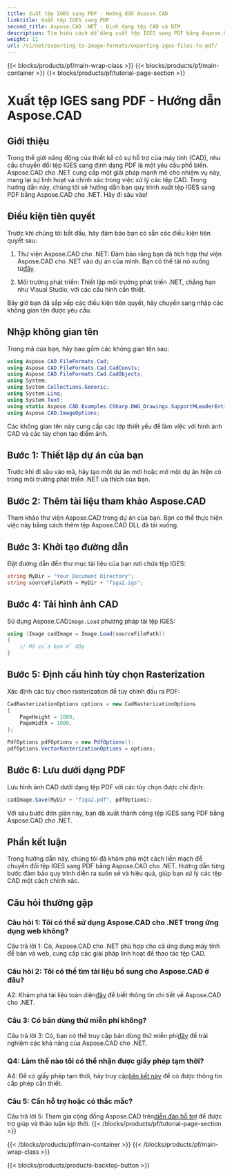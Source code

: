 ```yaml
---
title: Xuất tệp IGES sang PDF - Hướng dẫn Aspose.CAD
linktitle: Xuất tệp IGES sang PDF
second_title: Aspose.CAD .NET - Định dạng tệp CAD và BIM
description: Tìm hiểu cách dễ dàng xuất tệp IGES sang PDF bằng Aspose.CAD cho .NET. Làm theo hướng dẫn từng bước của chúng tôi để thao tác chính xác với tệp CAD.
weight: 11
url: /vi/net/exporting-to-image-formats/exporting-iges-files-to-pdf/
---
```


{{< blocks/products/pf/main-wrap-class >}}
{{< blocks/products/pf/main-container >}}
{{< blocks/products/pf/tutorial-page-section >}}

# Xuất tệp IGES sang PDF - Hướng dẫn Aspose.CAD

## Giới thiệu

Trong thế giới năng động của thiết kế có sự hỗ trợ của máy tính (CAD), nhu cầu chuyển đổi tệp IGES sang định dạng PDF là một yêu cầu phổ biến. Aspose.CAD cho .NET cung cấp một giải pháp mạnh mẽ cho nhiệm vụ này, mang lại sự linh hoạt và chính xác trong việc xử lý các tệp CAD. Trong hướng dẫn này, chúng tôi sẽ hướng dẫn bạn quy trình xuất tệp IGES sang PDF bằng Aspose.CAD cho .NET. Hãy đi sâu vào!

## Điều kiện tiên quyết

Trước khi chúng tôi bắt đầu, hãy đảm bảo bạn có sẵn các điều kiện tiên quyết sau:

1.  Thư viện Aspose.CAD cho .NET: Đảm bảo rằng bạn đã tích hợp thư viện Aspose.CAD cho .NET vào dự án của mình. Bạn có thể tải nó xuống từ[đây](https://releases.aspose.com/cad/net/).

2. Môi trường phát triển: Thiết lập môi trường phát triển .NET, chẳng hạn như Visual Studio, với các cấu hình cần thiết.

Bây giờ bạn đã sắp xếp các điều kiện tiên quyết, hãy chuyển sang nhập các không gian tên được yêu cầu.

## Nhập không gian tên

Trong mã của bạn, hãy bao gồm các không gian tên sau:

```csharp
using Aspose.CAD.FileFormats.Cad;
using Aspose.CAD.FileFormats.Cad.CadConsts;
using Aspose.CAD.FileFormats.Cad.CadObjects;
using System;
using System.Collections.Generic;
using System.Linq;
using System.Text;
using static Aspose.CAD.Examples.CSharp.DWG_Drawings.SupportMLeaderEntityForDWGFormat;
using Aspose.CAD.ImageOptions;
```

Các không gian tên này cung cấp các lớp thiết yếu để làm việc với hình ảnh CAD và các tùy chọn tạo điểm ảnh.

## Bước 1: Thiết lập dự án của bạn

Trước khi đi sâu vào mã, hãy tạo một dự án mới hoặc mở một dự án hiện có trong môi trường phát triển .NET ưa thích của bạn.

## Bước 2: Thêm tài liệu tham khảo Aspose.CAD

Tham khảo thư viện Aspose.CAD trong dự án của bạn. Bạn có thể thực hiện việc này bằng cách thêm tệp Aspose.CAD DLL đã tải xuống.

## Bước 3: Khởi tạo đường dẫn

Đặt đường dẫn đến thư mục tài liệu của bạn nơi chứa tệp IGES:

```csharp
string MyDir = "Your Document Directory";
string sourceFilePath = MyDir + "figa2.igs";
```

## Bước 4: Tải hình ảnh CAD

 Sử dụng Aspose.CAD`Image.Load` phương pháp tải tệp IGES:

```csharp
using (Image cadImage = Image.Load(sourceFilePath))
{
    // Mã của bạn ở đây
}
```

## Bước 5: Định cấu hình tùy chọn Rasterization

Xác định các tùy chọn rasterization để tùy chỉnh đầu ra PDF:

```csharp
CadRasterizationOptions options = new CadRasterizationOptions
{
    PageHeight = 1000,
    PageWidth = 1000,
};

PdfOptions pdfOptions = new PdfOptions();
pdfOptions.VectorRasterizationOptions = options;
```

## Bước 6: Lưu dưới dạng PDF

Lưu hình ảnh CAD dưới dạng tệp PDF với các tùy chọn được chỉ định:

```csharp
cadImage.Save(MyDir + "figa2.pdf", pdfOptions);
```

Với sáu bước đơn giản này, bạn đã xuất thành công tệp IGES sang PDF bằng Aspose.CAD cho .NET.

## Phần kết luận

Trong hướng dẫn này, chúng tôi đã khám phá một cách liền mạch để chuyển đổi tệp IGES sang PDF bằng Aspose.CAD cho .NET. Hướng dẫn từng bước đảm bảo quy trình diễn ra suôn sẻ và hiệu quả, giúp bạn xử lý các tệp CAD một cách chính xác.


## Câu hỏi thường gặp

### Câu hỏi 1: Tôi có thể sử dụng Aspose.CAD cho .NET trong ứng dụng web không?

Câu trả lời 1: Có, Aspose.CAD cho .NET phù hợp cho cả ứng dụng máy tính để bàn và web, cung cấp các giải pháp linh hoạt để thao tác tệp CAD.

### Câu hỏi 2: Tôi có thể tìm tài liệu bổ sung cho Aspose.CAD ở đâu?

 A2: Khám phá tài liệu toàn diện[đây](https://reference.aspose.com/cad/net/) để biết thông tin chi tiết về Aspose.CAD cho .NET.

### Câu 3: Có bản dùng thử miễn phí không?

 Câu trả lời 3: Có, bạn có thể truy cập bản dùng thử miễn phí[đây](https://releases.aspose.com/) để trải nghiệm các khả năng của Aspose.CAD cho .NET.

### Q4: Làm thế nào tôi có thể nhận được giấy phép tạm thời?

 A4: Để có giấy phép tạm thời, hãy truy cập[liên kết này](https://purchase.aspose.com/temporary-license/) để có được thông tin cấp phép cần thiết.

### Câu 5: Cần hỗ trợ hoặc có thắc mắc?

Câu trả lời 5: Tham gia cộng đồng Aspose.CAD trên[diễn đàn hỗ trợ](https://forum.aspose.com/c/cad/19) để được trợ giúp và thảo luận kịp thời.
{{< /blocks/products/pf/tutorial-page-section >}}

{{< /blocks/products/pf/main-container >}}
{{< /blocks/products/pf/main-wrap-class >}}

{{< blocks/products/products-backtop-button >}}
